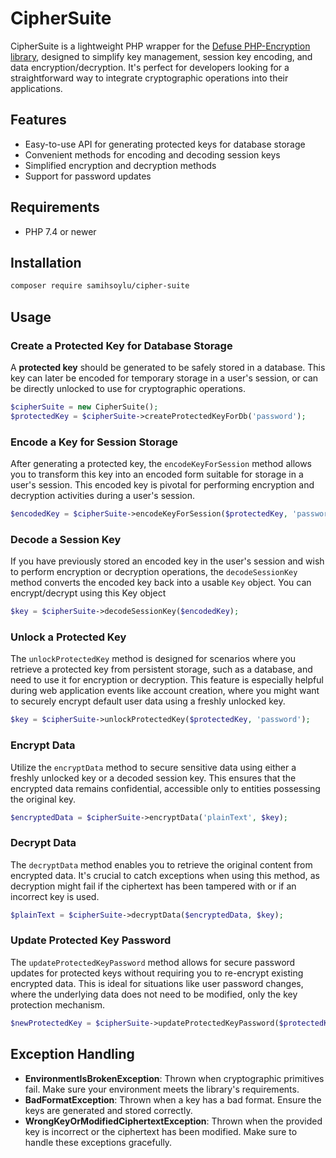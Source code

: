 # CipherSuite
CipherSuite is a lightweight PHP wrapper for the [Defuse PHP-Encryption library](https://github.com/defuse/php-encryption), designed to simplify key management, session key encoding, and data encryption/decryption. It's perfect for developers looking for a straightforward way to integrate cryptographic operations into their applications.

## Features
* Easy-to-use API for generating protected keys for database storage
* Convenient methods for encoding and decoding session keys
* Simplified encryption and decryption methods
* Support for password updates

## Requirements
* PHP 7.4 or newer

## Installation
```sh
composer require samihsoylu/cipher-suite
```

## Usage

### Create a Protected Key for Database Storage
A **protected key** should be generated to be safely stored in a database. This key can later be encoded for temporary storage in a user's session, or can be directly unlocked to use for cryptographic operations.
```php
$cipherSuite = new CipherSuite();
$protectedKey = $cipherSuite->createProtectedKeyForDb('password');
```

### Encode a Key for Session Storage
After generating a protected key, the `encodeKeyForSession` method allows you to transform this key into an encoded form suitable for storage in a user's session. This encoded key is pivotal for performing encryption and decryption activities during a user's session.
```php
$encodedKey = $cipherSuite->encodeKeyForSession($protectedKey, 'password');
```

### Decode a Session Key
If you have previously stored an encoded key in the user's session and wish to perform encryption or decryption operations, the `decodeSessionKey` method converts the encoded key back into a usable `Key` object. You can encrypt/decrypt using this Key object
```php
$key = $cipherSuite->decodeSessionKey($encodedKey);
```

### Unlock a Protected Key
The `unlockProtectedKey` method is designed for scenarios where you retrieve a protected key from persistent storage, such as a database, and need to use it for encryption or decryption. This feature is especially helpful during web application events like account creation, where you might want to securely encrypt default user data using a freshly unlocked key.
```php
$key = $cipherSuite->unlockProtectedKey($protectedKey, 'password');
```

### Encrypt Data
Utilize the `encryptData` method to secure sensitive data using either a freshly unlocked key or a decoded session key. This ensures that the encrypted data remains confidential, accessible only to entities possessing the original key.
```php
$encryptedData = $cipherSuite->encryptData('plainText', $key);
```

### Decrypt Data
The `decryptData` method enables you to retrieve the original content from encrypted data. It's crucial to catch exceptions when using this method, as decryption might fail if the ciphertext has been tampered with or if an incorrect key is used.
```php
$plainText = $cipherSuite->decryptData($encryptedData, $key);
```

### Update Protected Key Password
The `updateProtectedKeyPassword` method allows for secure password updates for protected keys without requiring you to re-encrypt existing encrypted data. This is ideal for situations like user password changes, where the underlying data does not need to be modified, only the key protection mechanism.
```php
$newProtectedKey = $cipherSuite->updateProtectedKeyPassword($protectedKey, 'oldPassword', 'newPassword');
```

## Exception Handling
* **EnvironmentIsBrokenException**: Thrown when cryptographic primitives fail. Make sure your environment meets the library's requirements.
* **BadFormatException**: Thrown when a key has a bad format. Ensure the keys are generated and stored correctly.
* **WrongKeyOrModifiedCiphertextException**: Thrown when the provided key is incorrect or the ciphertext has been modified. Make sure to handle these exceptions gracefully.